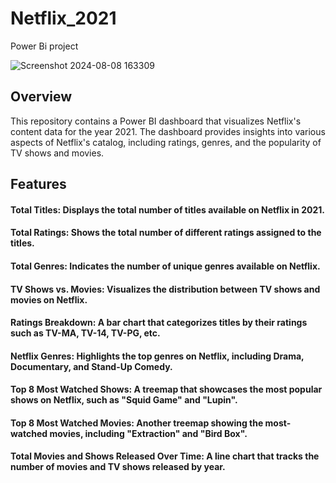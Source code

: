 # Netflix_2021
Power Bi project  

![Screenshot 2024-08-08 163309](https://github.com/user-attachments/assets/18e5d6ae-90d8-43d9-b45b-eeb432a07874)  

## Overview
This repository contains a Power BI dashboard that visualizes Netflix's content data for the year 2021. The dashboard provides insights into various aspects of Netflix's catalog, including ratings, genres, and the popularity of TV shows and movies.  

## Features  

#### Total Titles: Displays the total number of titles available on Netflix in 2021.  

#### Total Ratings: Shows the total number of different ratings assigned to the titles.  

#### Total Genres: Indicates the number of unique genres available on Netflix.  

#### TV Shows vs. Movies: Visualizes the distribution between TV shows and movies on Netflix.  

#### Ratings Breakdown: A bar chart that categorizes titles by their ratings such as TV-MA, TV-14, TV-PG, etc.  

#### Netflix Genres: Highlights the top genres on Netflix, including Drama, Documentary, and Stand-Up Comedy.  

#### Top 8 Most Watched Shows: A treemap that showcases the most popular shows on Netflix, such as "Squid Game" and "Lupin".  

#### Top 8 Most Watched Movies: Another treemap showing the most-watched movies, including "Extraction" and "Bird Box".  

#### Total Movies and Shows Released Over Time: A line chart that tracks the number of movies and TV shows released by year.  
